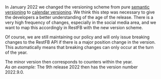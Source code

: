 In January 2022 we changed the versioning scheme from pure [semantic versioning](https://semver.org/) to [calendar versioning](https://calver.org/). We think this step was necessary to give the developers a better understanding of the age of the release. There is a very high frequency of changes, especially in the social media area, and we want to map this accordingly in RestFB with the new version scheme.

Of course, we are still maintaining our policy and will only issue breaking changes to the RestFB API if there is a major position change in the version. This automatically means that breaking changes can only occur at the turn of the year.

The minor version then corresponds to counters within the year.<br>
*As an example:* The 9th release 2022 then has the version number 2022.9.0.
